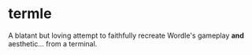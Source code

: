 # termle
A blatant but loving attempt to faithfully recreate Wordle's gameplay **and** aesthetic... from a terminal.
